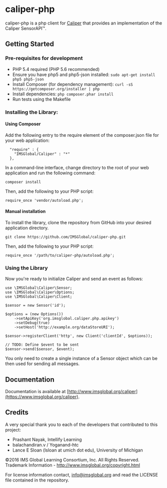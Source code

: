 caliper-php
================

caliper-php is a php client for [Caliper](http://www.imsglobal.org) that provides an implementation of the Caliper SensorAPI™.

## Getting Started

### Pre-requisites for development

* PHP 5.4 required (PHP 5.6 recommended)
* Ensure you have php5 and php5-json installed:  ```sudo apt-get install php5 php5-json```
* Install Composer (for dependency management):  ```curl -sS https://getcomposer.org/installer | php```
* Install dependencies:  ```php composer.phar install```
* Run tests using the Makefile

### Installing the Library:

#### Using Composer

Add the following entry to the require element of the composer.json file for your web application:

```
  "require" : {
    "IMSGlobal/Caliper" : "*"
  },
```

In a command-line interface, change directory to the root of your web application and run the following command:

```
composer install
```

Then, add the following to your PHP script:

```
require_once 'vendor/autoload.php';
```

#### Manual installation

To install the library, clone the repository from GitHub into your desired application directory.

```
git clone https://github.com/IMSGlobal/caliper-php.git
```

Then, add the following to your PHP script:

```
require_once '/path/to/caliper-php/autoload.php';
```

### Using the Library

Now you're ready to initialize Caliper and send an event as follows:

```
use \IMSGlobal\Caliper\Sensor;
use \IMSGlobal\Caliper\Options;
use \IMSGlobal\Caliper\Client;

$sensor = new Sensor('id');

$options = (new Options())
    ->setApiKey('org.imsglobal.caliper.php.apikey')
    ->setDebug(true)
    ->setHost('http://example.org/dataStoreURI');

$sensor->registerClient('http', new Client('clientId', $options));

// TODO: Define $event to be sent
$sensor->send($sensor, $event);
```

You only need to create a single instance of a Sensor object which can be then used for sending all messages.

## Documentation
Documentation is available at [http://www.imsglobal.org/caliper](https://www.imsglobal.org/caliper).

## Credits

A very special thank you to each of the developers that contributed to this project:

* Prashant Nayak, Intellify Learning
* balachandiran.v / Yoganand-htc
* Lance E Sloan (lsloan at umich dot edu), University of Michigan

©2016 IMS Global Learning Consortium, Inc. All Rights Reserved.
Trademark Information - http://www.imsglobal.org/copyright.html

For license information contact, info@imsglobal.org and read the LICENSE file contained in the repository.
